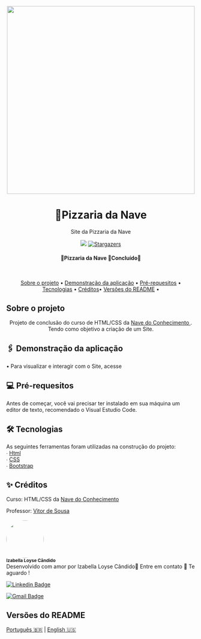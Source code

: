 <p align="center">
<img src="../ASSETS/slides1.png" width="500">
</p>


<h1 align="center" > 🍕Pizzaria da Nave</h1>

<p align="center">Site da Pizzaria da Nave</p>

<p align="center">
<img src="https://img.shields.io/static/v1?label=Site&message=PizzariadaNave&color=efca11&style=for-the-badge&logo=ghost">


<a href="https://github.com/IzabellaLoyse/Site-Pizzaria-Nave/stargazers">
<img alt="Stargazers" src="https://img.shields.io/github/stars/IzabellaLoyse/README.md?style=social">
  </a>
</p>

<h4 align="center">
🍕Pizzaria da Nave 🍕Concluído📌
</h4>

<br>
<p align="center">
 <a href="#sobre">Sobre o projeto</a> •
 <a href="#aplicacao"> Demonstração da aplicação</a> • 
 <a href="#requesitos"> Pré-requesitos</a> • 
 <a href="#tecnologias">Tecnologias</a> • 
 <a href="#creditos">Créditos</a>• 
 <a href="#versoes">Versões do README</a> • 



<h2 id="sobre"> Sobre o projeto </h2>
<p align="center">
Projeto de conclusão do curso de HTML/CSS da <a href="https://navedoconhecimento.rio/"> Nave do Conhecimento </a>. Tendo como objetivo a criação de um Site.
</p>

<h2 id="aplicacao">🖇️ Demonstração da aplicação</h2>

• Para visualizar e interagir com o Site, acesse 

<h2  id="requesitos">💻 Pré-requesitos</h2>
<p>
Antes de começar, você vai precisar ter instalado em sua máquina um editor de texto, 
recomendado o Visual Estudio Code.
</p>

<h2 id="tecnologias">  🛠 Tecnologias</h2>
<p>
	As seguintes ferramentas foram utilizadas na construção do projeto:<br>
∙	<a href="#">Html</a> <br>
∙	<a href="#">CSS</a> <br>
∙	<a href="https://getbootstrap.com/">Bootstrap</a> <br>

<h2 id="creditos">✨ Créditos</h2>
<p>
Curso: HTML/CSS da <a href="https://navedoconhecimento.rio/"> Nave do Conhecimento </a><br>

Professor: <a href="https://github.com/vitordesousa">Vitor de Sousa </a><br>
<br>
<img style="border-radius: 50%;" src="https://avatars0.githubusercontent.com/u/68293229?s=400&u=53bb8758c240bbb4bf029af8299d4c047e7a4288&v=4" width="100px;" alt=""/>
 <br />
 <sub><b>Izabella Loyse Cândido</b></sub> <br>
 Desenvolvido com amor por Izabella Loyse Cândido💙
 Entre em contato 📝 Te aguardo !
 <br>

</p>

[![Linkedin Badge](https://img.shields.io/badge/-IzabellaLoyseCandido-blue?style=flat-square&logo=Linkedin&logoColor=white&link=https://www.linkedin.com/in/izabella-loyse-candido//)](https://www.linkedin.com/in/izabella-loyse-candido/) 

[![Gmail Badge](https://img.shields.io/badge/-izabellaloyse13@gmail.com-c14438?style=flat-square&logo=Gmail&logoColor=white&link=mailto:izabellaloyse13@gmail.com)](mailto:izabellaloyse13@gmail.com)

<h2 id="versoes">Versões do README</h2>
<p>
<a href="">Português 🇧🇷</a> | 
<a href="">English 🇺🇸</a>
</p>